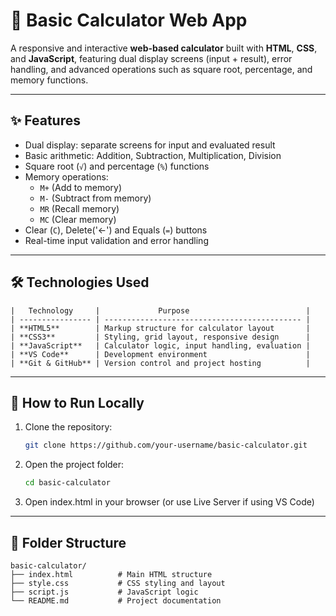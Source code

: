 # 🔢 Basic Calculator Web App

A responsive and interactive **web-based calculator** built with **HTML**, **CSS**, and **JavaScript**, featuring dual display screens (input + result), error handling, and advanced operations such as square root, percentage, and memory functions.

---

## ✨ Features

- Dual display: separate screens for input and evaluated result
- Basic arithmetic: Addition, Subtraction, Multiplication, Division
- Square root (`√`) and percentage (`%`) functions
- Memory operations:
  - `M+` (Add to memory)
  - `M-` (Subtract from memory)
  - `MR` (Recall memory)
  - `MC` (Clear memory)
- Clear (`C`), Delete('<-') and Equals (`=`) buttons
- Real-time input validation and error handling

---

## 🛠️ Technologies Used
    
    |   Technology     |             Purpose                          |
    | ---------------- | -------------------------------------------- |
    | **HTML5**        | Markup structure for calculator layout       |
    | **CSS3**         | Styling, grid layout, responsive design      |
    | **JavaScript**   | Calculator logic, input handling, evaluation |
    | **VS Code**      | Development environment                      |
    | **Git & GitHub** | Version control and project hosting          |

---

## 🚀 How to Run Locally

1. Clone the repository:
   ```bash
   git clone https://github.com/your-username/basic-calculator.git
   ```
   
2. Open the project folder:
    ```bash
    cd basic-calculator
    ```

3. Open index.html in your browser (or use Live Server if using VS Code)

---

## 📁 Folder Structure


    basic-calculator/
    ├── index.html          # Main HTML structure
    ├── style.css           # CSS styling and layout
    ├── script.js           # JavaScript logic
    └── README.md           # Project documentation
  
